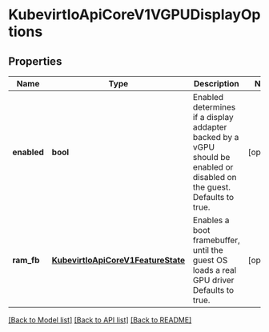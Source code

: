 # KubevirtIoApiCoreV1VGPUDisplayOptions

## Properties
Name | Type | Description | Notes
------------ | ------------- | ------------- | -------------
**enabled** | **bool** | Enabled determines if a display addapter backed by a vGPU should be enabled or disabled on the guest. Defaults to true. | [optional] 
**ram_fb** | [**KubevirtIoApiCoreV1FeatureState**](KubevirtIoApiCoreV1FeatureState.md) | Enables a boot framebuffer, until the guest OS loads a real GPU driver Defaults to true. | [optional] 

[[Back to Model list]](../README.md#documentation-for-models) [[Back to API list]](../README.md#documentation-for-api-endpoints) [[Back to README]](../README.md)


